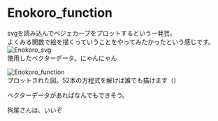 # Enokoro_function

svgを読み込んでベジェカーブをプロットするという一発芸。  
よくみる関数で絵を描くっていうことをやってみたかったという感じです。  
![Enokoro_svg](https://user-images.githubusercontent.com/51439946/103363109-ae840100-4afd-11eb-9d7a-0ed40991bf66.PNG)  
使用したベクターデータ。にゃんにゃん  
  
   
![Enokoro_function](https://user-images.githubusercontent.com/51439946/103362973-54833b80-4afd-11eb-9c4a-2812f61be054.png)  
プロットされた図。52本の方程式を解けば誰でも描けます（）  
  
ベクターデータがあればなんでもできそう。  
  
狗尾さんは、いいぞ
